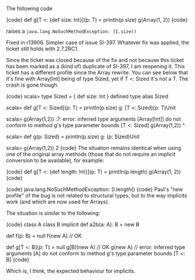 The following code

{code}
def g[T <: {def size: Int}](p: T) = println(p.size)
g(Array(1, 2))
{code}

raises a `java.lang.NoSuchMethodException: [I.size()`

Fixed in r13906. Simpler case of issue SI-397.
Whatever fix was applied, the ticket still holds with 2.7.2RC1.

Since the ticket was closed because of the fix and not because this ticket has been marked as a (kind of) duplicate of SI-397, I am reopening it.
This ticket has a different profile since the Array rewrite.  You can see below that it's fine with Array[Int] being of type Sized, yet if T <: Sized it's not a T.  The crash is gone though.

{code}
scala> type Sized = { def size: Int }
defined type alias Sized

scala> def g[T <: Sized](p: T) = println(p.size)
g: [T <: Sized](p: T)Unit

scala> g(Array(1,2))
<console>:7: error: inferred type arguments [Array[Int]] do not conform to method g's type parameter bounds [T <: Sized]
       g(Array(1,2))
       ^

scala> def g(p: Sized) = println(p.size)
g: (p: Sized)Unit

scala> g(Array(1,2))
2
{code}
The situation remains identical when using one of the original array methods (those that do not require an implicit conversion to be available), for example:

{code}
def g[T <: {def length: Int}](p: T) = println(p.length)
g(Array(1, 2))                                         
{code}

{code}
java.lang.NoSuchMethodException: [I.length()
{code}
Paul's "new profile" of the bug is not related to structural types, but to the way implicits work (and which are now used for Arrays).

The situation is similar to the following:

{code}
class A
class B
implicit def a2b(a: A): B = new B

def f(p: B) = null
f(new A) // OK

def g[T <: B](p: T) = null
g[B](new A) // OK
g(new A) // error: inferred type arguments [A] do not conform to method g's type parameter bounds [T <: B]
{code}

Which is, I think, the expected behaviour for implicits.
